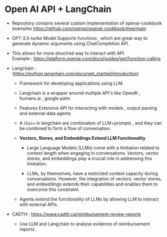 # Open AI API + LangChain 

- Repository contains several custom implementation of openai-cookbook examples  https://github.com/openai/openai-cookbook/tree/main

- GPT-3.5-turbo Model Supports functions , which are great way to generate dynamic arguments using ChatCompletion API.  

- This allows for more structred way to interact with API.   
Example :  https://platform.openai.com/docs/guides/gpt/function-calling


- Langchain : (https://python.langchain.com/docs/get_started/introduction) 
    - Framework for developing applications using LLM
    - Langchain is a wrapper around multiple API's like OpenAI , humans.ai , google palm
    - Features Extensive API for interacting with models , output parsing and external data agents
    - A `Chain` in langchain are combination of LLM+prompts , and they can be combined to form a flow of conversation.
    - **Vectors, Stores, and Embeddings Extend LLM Functionality**

        - Large Language Models (LLMs) come with a limitation related to context length when engaging in conversations. Vectors, vector stores, and embeddings play a crucial role in addressing this limitation.

        - LLMs, by themselves, have a restricted context capacity during conversations. However, the integration of vectors, vector stores, and embeddings extends their capabilities and enables them to overcome this constraint.
    - Agents extend the functionality of LLMs by allowing LLM to interact with external APIs.



- CADTH : https://www.cadth.ca/reimbursement-review-reports

    - Use LLM and Langchain to analyse evidence of reimbursement reports.





